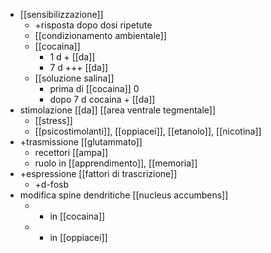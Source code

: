 - [[sensibilizzazione]]
	- +risposta dopo dosi ripetute
	- [[condizionamento ambientale]]
	- [[cocaina]]
		- 1 d + [[da]]
		- 7 d +++ [[da]]
	- [[soluzione salina]]
		- prima di [[cocaina]] 0
		- dopo 7 d cocaina + [[da]]
- stimolazione [[da]] [[area ventrale tegmentale]]
	- [[stress]]
	- [[psicostimolanti]], [[oppiacei]], [[etanolo]], [[nicotina]]
- +trasmissione [[glutammato]]
	- recettori [[ampa]]
	- ruolo in [[apprendimento]], [[memoria]]
- +espressione [[fattori di trascrizione]]
	- +d-fosb
- modifica spine dendritiche [[nucleus accumbens]]
	- + in [[cocaina]]
	- - in [[oppiacei]]